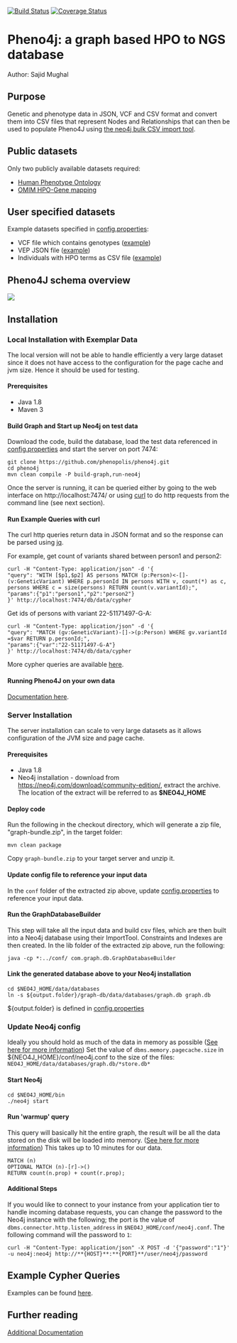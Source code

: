 [![Build Status](https://travis-ci.org/phenopolis/pheno4j.svg?branch=master)](https://travis-ci.org/phenopolis/pheno4j)
[![Coverage Status](https://coveralls.io/repos/github/phenopolis/pheno4j/badge.svg?branch=master)](https://coveralls.io/github/phenopolis/pheno4j?branch=master)
<!-- Sajid fix this :-)
[![Quality Gate](https://sonarqube.com/api/badges/gate?key=com.graph%3Adb)](https://sonarqube.com/dashboard/index/com.graph%3Adb)
-->

# Pheno4j: a graph based HPO to NGS database
Author: Sajid Mughal

## Purpose
Genetic and phenotype data in JSON, VCF and CSV format and convert them into CSV files that represent Nodes and Relationships that can then be used to populate Pheno4J using [the neo4j bulk CSV import tool](https://neo4j.com/docs/operations-manual/current/tutorial/import-tool/).

## Public datasets
Only two publicly available datasets required:
* [Human Phenotype Ontology](http://purl.obolibrary.org/obo/hp.obo)
* [OMIM HPO-Gene mapping](http://compbio.charite.de/jenkins/job/hpo.annotations.monthly/lastStableBuild/artifact/annotation/ALL_SOURCES_ALL_FREQUENCIES_diseases_to_genes_to_phenotypes.txt)

## User specified datasets

Example datasets specified in [config.properties](https://github.com/phenopolis/pheno4j/blob/master/src/main/resources/config.properties):
* VCF file which contains genotypes ([example](https://github.com/phenopolis/pheno4j/blob/master/src/test/resources/genotypes.vcf))
* VEP JSON file ([example](https://github.com/phenopolis/pheno4j/blob/master/src/test/resources/VEP.json))
* Individuals with HPO terms as CSV file ([example](https://github.com/phenopolis/pheno4j/blob/master/src/test/resources/person_phenotypes.csv))

## Pheno4J schema overview

![](https://github.com/sajid-mughal/pheno4j/blob/master/docs/Figure_1.png?raw=true)

## Installation
### Local Installation with Exemplar Data

The local version will not be able to handle efficiently a very large dataset since it does not have access to the configuration for the page cache and jvm size.
Hence it should be used for testing.

#### Prerequisites 
- Java 1.8
- Maven 3

#### Build Graph and Start up Neo4j on test data ###
Download the code, build the database, load the test data referenced in [config.properties](https://github.com/phenopolis/pheno4j/blob/master/src/main/resources/config.properties) and start the server on port 7474:

```
git clone https://github.com/phenopolis/pheno4j.git
cd pheno4j
mvn clean compile -P build-graph,run-neo4j
```

Once the server is running, it can be queried either by going to the web interface on http://localhost:7474/ or using [curl](https://curl.haxx.se/)
to do http requests from the command line (see next section).

#### Run Example Queries with curl
The curl http queries return data in JSON format and so the response can be parsed using [jq](https://stedolan.github.io/jq/).

For example, get count of variants shared between person1 and person2:
```
curl -H "Content-Type: application/json" -d '{
"query": "WITH [$p1,$p2] AS persons MATCH (p:Person)<-[]-(v:GeneticVariant) WHERE p.personId IN persons WITH v, count(*) as c, persons WHERE c = size(persons) RETURN count(v.variantId);",
"params":{"p1":"person1","p2":"person2"}
}' http://localhost:7474/db/data/cypher
```

Get ids of persons with variant 22-51171497-G-A:
```
curl -H "Content-Type: application/json" -d '{
"query": "MATCH (gv:GeneticVariant)-[]->(p:Person) WHERE gv.variantId =$var RETURN p.personId;",
"params":{"var":"22-51171497-G-A"}
}' http://localhost:7474/db/data/cypher
```

More cypher queries are available [here](https://github.com/phenopolis/pheno4j/blob/master/docs/Cypher-Queries.md).

#### Running Pheno4J on your own data

[Documentation here](https://github.com/phenopolis/pheno4j/blob/master/docs/Additional-Documentation.md#loading-manually-created-files).

### Server Installation

The server installation can scale to very large datasets as it allows configuration of the JVM size and page cache.

#### Prerequisites
- Java 1.8
- Neo4j installation - download from https://neo4j.com/download/community-edition/, extract the archive. The location of the extract will be referred to as **$NEO4J_HOME**

#### Deploy code
Run the following in the checkout directory, which will generate a zip file, "graph-bundle.zip", in the target folder:
```
mvn clean package
```
Copy `graph-bundle.zip` to your target server and unzip it.

#### Update config file to reference your input data ###
In the `conf` folder of the extracted zip above, update [config.properties](https://github.com/phenopolis/pheno4j/blob/master/src/main/resources/config.properties) to reference your input data.

#### Run the GraphDatabaseBuilder ###
This step will take all the input data and build csv files, which are then built into a Neo4j database using their ImportTool.
Constraints and Indexes are then created.
In the lib folder of the extracted zip above, run the following:
```
java -cp *:../conf/ com.graph.db.GraphDatabaseBuilder
```
#### Link the generated database above to your Neo4j installation
```
cd $NEO4J_HOME/data/databases
ln -s ${output.folder}/graph-db/data/databases/graph.db graph.db 
```
${output.folder} is defined in [config.properties](https://github.com/phenopolis/pheno4j/blob/master/src/main/resources/config.properties)

### Update Neo4j config
Ideally you should hold as much of the data in memory as possible ([See here for more information](https://neo4j.com/docs/operations-manual/current/performance/))
Set the value of `dbms.memory.pagecache.size` in ${NEO4J_HOME}/conf/neo4j.conf to the size of the files: `NEO4J_HOME/data/databases/graph.db/*store.db*`

#### Start Neo4j
```
cd $NEO4J_HOME/bin
./neo4j start
```
#### Run 'warmup' query
This query will basically hit the entire graph, the result will be all the data stored on the disk will be loaded into memory. ([See here for more information](https://neo4j.com/developer/kb/warm-the-cache-to-improve-performance-from-cold-start/))
This takes up to 10 minutes for our data.
```
MATCH (n)
OPTIONAL MATCH (n)-[r]->()
RETURN count(n.prop) + count(r.prop);
```
#### Additional Steps
If you would like to connect to your instance from your application tier to handle incoming database requests, you can change the password to the Neo4j instance with the following; the port is the value of `dbms.connector.http.listen_address` in `$NEO4J_HOME/conf/neo4j.conf`.
The following command will the password to `1`:
```
curl -H "Content-Type: application/json" -X POST -d '{"password":"1"}' -u neo4j:neo4j http://**{HOST}**:**{PORT}**/user/neo4j/password
```

## Example Cypher Queries
Examples can be found [here](https://github.com/phenopolis/pheno4j/blob/master/docs/Cypher-Queries.md).

## Further reading
[Additional Documentation](docs/Additional-Documentation.md)
